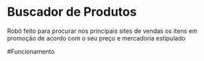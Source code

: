 # Buscador de Produtos 
Robô feito para procurar nos principais sites de vendas os itens em promoção de acordo com o seu preço e mercadoria estipulado

#Funcionamento




